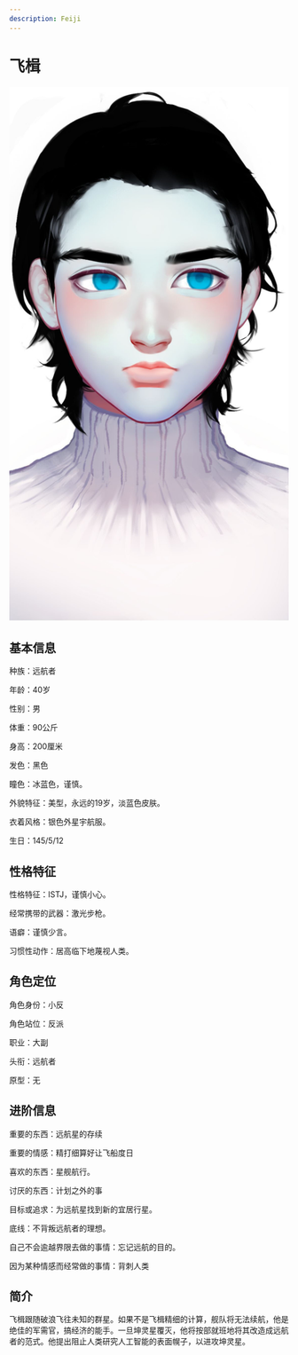 ```yaml
---
description: Feiji
---
```


# 飞楫

![&#x98DE;&#x696B;](../../.gitbook/assets/fei-ji-.jpg)

## **基本信息**

种族：远航者

年龄：40岁

性别：男

体重：90公斤

身高：200厘米

发色：黑色

瞳色：冰蓝色，谨慎。

外貌特征：美型，永远的19岁，淡蓝色皮肤。

衣着风格：银色外星宇航服。

生日：145/5/12

## **性格特征**

性格特征：ISTJ，谨慎小心。

经常携带的武器：激光步枪。

语癖：谨慎少言。

习惯性动作：居高临下地蔑视人类。

## **角色定位**

角色身份：小反

角色站位：反派

职业：大副

头衔：远航者

原型：无

## **进阶信息**

重要的东西：远航星的存续

重要的情感：精打细算好让飞船度日

喜欢的东西：星舰航行。

讨厌的东西：计划之外的事

目标或追求：为远航星找到新的宜居行星。

底线：不背叛远航者的理想。

自己不会逾越界限去做的事情：忘记远航的目的。

因为某种情感而经常做的事情：背刺人类

## **简介**

飞楫跟随破浪飞往未知的群星。如果不是飞楫精细的计算，舰队将无法续航，他是绝佳的军需官，搞经济的能手。一旦坤灵星覆灭，他将按部就班地将其改造成远航者的范式。他提出阻止人类研究人工智能的表面幌子，以进攻坤灵星。

